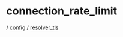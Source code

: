 # connection_rate_limit

/ [config](reference/server-config/index.md) / [resolver_tls](reference/server-config/config/resolver_tls/index.md) 

